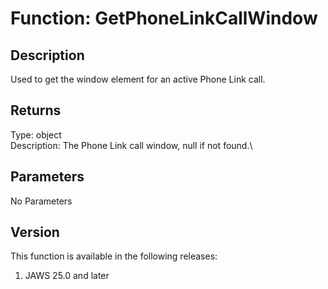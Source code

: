# Function: GetPhoneLinkCallWindow

## Description

Used to get the window element for an active Phone Link call.

## Returns

Type: object\
Description: The Phone Link call window, null if not found.\

## Parameters

No Parameters

## Version

This function is available in the following releases:

1.  JAWS 25.0 and later
